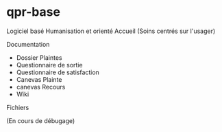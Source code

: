 qpr-base
========

Logiciel basé Humanisation et orienté Accueil (Soins centrés sur l'usager)

Documentation

- Dossier Plaintes
- Questionnaire de sortie
- Questionnaire de satisfaction
- Canevas Plainte
- canevas Recours
- Wiki

Fichiers

(En cours de débugage)
